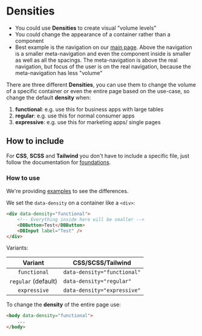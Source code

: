 <!--
SPDX-FileCopyrightText: 2025 DB Systel GmbH

SPDX-License-Identifier: Apache-2.0
-->

# Densities

- You could use **Densities** to create visual "volume levels"
- You could change the appearance of a container rather than a component
- Best example is the navigation on our [main page](https://db-ui.github.io/mono/review/main/). Above the navigation is a smaller meta-navigation and even the component inside is smaller as well as all the spacings. The meta-navigation is above the real navigation, but focus of the user is on the real navigation, because the meta-navigation has less "volume"

There are three different **Densities**, you can use them to change the volume of a specific container or even the entire page based on the use-case, so change the default **density** when:

1. **functional**: e.g. use this for business apps with large tables
2. **regular**: e.g. use this for normal consumer apps
3. **expressive**: e.g. use this for marketing apps/ single pages

## How to include

For **CSS**, **SCSS** and **Tailwind** you don't have to include a specific file, just follow the documentation for [foundations](../../foundations/readme).

### How to use

We're providing [examples](./examples) to see the differences.

We set the `data-density` on a container like a `<div>`:

```html
<div data-density="functional">
	<!-- Everything inside here will be smaller -->
	<DBButton>Test</DBButton>
	<DBInput label="Test" />
</div>
```

Variants:

|       Variant       | CSS/SCSS/Tailwind           |
| :-----------------: | --------------------------- |
|    `functional`     | `data-density="functional"` |
| `regular` (default) | `data-density="regular"`    |
|    `expressive`     | `data-density="expressive"` |

To change the **density** of the entire page use:

```html
<body data-density="functional">
	...
</body>
```
